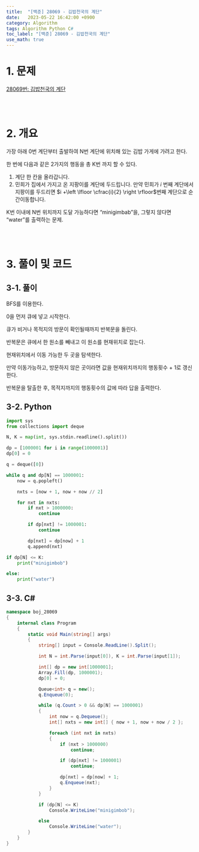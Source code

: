 ```yaml
---
title:  "[백준] 28069 - 김밥천국의 계단"
date:   2023-05-22 16:42:00 +0900
category: Algorithm
tags: Algorithm Python C#
toc_label: "[백준] 28069 - 김밥천국의 계단"
use_math: true
---
```


# 1. 문제
[28069번: 김밥천국의 계단](https://www.acmicpc.net/problem/28069)


<br/>
<br/>

# 2. 개요
가장 아래 0번 계단부터 출발하여 N번 계단에 위치해 있는 김밥 가게에 가려고 한다.

한 번에 다음과 같은 2가지의 행동을 총 K번 까지 할 수 있다.

1. 계단 한 칸을 올라갑니다. 
2. 민희가 집에서 가지고 온 지팡이를 계단에 두드립니다. 만약 민희가 $i$ 번째 계단에서 지팡이를 두드리면 $i +\left \lfloor \cfrac{i}{2} \right \rfloor$번째 계단으로 순간이동합니다.

K번 이내에 N번 위치까지 도달 가능하다면 “minigimbab”을, 그렇지 않다면 “water”를 출력하는 문제.

<br/>
<br/>

# 3. 풀이 및 코드
## 3-1. 풀이
BFS를 이용한다.

0을 먼저 큐에 넣고 시작한다.

큐가 비거나 목적지의 방문이 확인될때까지 반복문을 돌린다.

반복문은 큐에서 한 원소를 빼내고 이 원소를 현재위치로 잡는다.

현재위치에서 이동 가능한 두 곳을 탐색한다.

만약 이동가능하고, 방문하지 않은 곳이라면 값을 현재위치까지의 행동횟수 + 1로 갱신한다.

반복문을 탈출한 후, 목적지까지의 행동횟수의 값에 따라 답을 출력한다.

## 3-2. Python

```python
import sys
from collections import deque

N, K = map(int, sys.stdin.readline().split())

dp = [1000001 for i in range(1000001)]
dp[0] = 0

q = deque([0])

while q and dp[N] == 1000001:
    now = q.popleft()

    nxts = [now + 1, now + now // 2]

    for nxt in nxts:
        if nxt > 1000000:
            continue

        if dp[nxt] != 1000001:
            continue

        dp[nxt] = dp[now] + 1
        q.append(nxt)

if dp[N] <= K:
    print("minigimbob")

else:
    print("water")
```

## 3-3. C#

```csharp
namespace boj_28069
{
    internal class Program
    {
        static void Main(string[] args)
        {
            string[] input = Console.ReadLine().Split();

            int N = int.Parse(input[0]), K = int.Parse(input[1]);

            int[] dp = new int[1000001];
            Array.Fill(dp, 1000001);
            dp[0] = 0;

            Queue<int> q = new();
            q.Enqueue(0);

            while (q.Count > 0 && dp[N] == 1000001)
            {
                int now = q.Dequeue();
                int[] nxts = new int[] { now + 1, now + now / 2 };

                foreach (int nxt in nxts)
                {
                    if (nxt > 1000000)
                        continue;

                    if (dp[nxt] != 1000001)
                        continue;

                    dp[nxt] = dp[now] + 1;
                    q.Enqueue(nxt);
                }
            }

            if (dp[N] <= K)
                Console.WriteLine("minigimbob");

            else
                Console.WriteLine("water");
        }
    }
}
```
